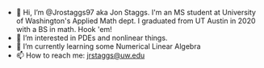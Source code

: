 - 👋 Hi, I’m @Jrostaggs97 aka Jon Staggs. I'm an MS student at University of Washington's Applied Math dept. I graduated from UT Austin in 2020 with a BS in math. Hook 'em!
- 👀 I’m interested in PDEs and nonlinear things. 
- 🌱 I’m currently learning some Numerical Linear Algebra
- 📫 How to reach me: jrstaggs@uw.edu

<!---
Jrostaggs97/Jrostaggs97 is a ✨ special ✨ repository because its `README.md` (this file) appears on your GitHub profile.
You can click the Preview link to take a look at your changes.
--->
